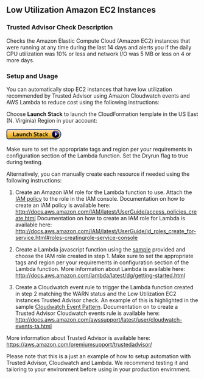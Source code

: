 ## Low Utilization Amazon EC2 Instances 

### Trusted Advisor Check Description
Checks the Amazon Elastic Compute Cloud (Amazon EC2) instances that were running at any time during the last 14 days and alerts you if the daily CPU utilization was 10% or less and network I/O was 5 MB or less on 4 or more days.

### Setup and Usage
You can automatically stop EC2 instances that have low utilization recommended by Trusted Advisor using Amazon Cloudwatch events and AWS Lambda to reduce cost using the following instructions:

Choose **Launch Stack** to launch the CloudFormation template in the US East (N. Virginia) Region in your account:

[![Launch Stop Low Utilization EC2 Instances](../images/cloudformation-launch-stack.png)](https://console.aws.amazon.com/cloudformation/home?region=us-east-1#/stacks/new?stackName=StopLowUtilizationEC2Instances&templateURL=https://s3-us-west-2.amazonaws.com/aws-trusted-advisor-open-source/cloudformation-templates/TALowUtilizationEC2Instances.template)

Make sure to set the appropriate tags and region per your requirements in configuration section of the Lambda function. Set the Dryrun flag to true during testing.

Alternatively, you can manually create each resource if needed using the following instructions:

1. Create an Amazon IAM role for the Lambda function to use. Attach the [IAM policy](IAMPolicy) to the role in the IAM console.
Documentation on how to create an IAM policy is available here: http://docs.aws.amazon.com/IAM/latest/UserGuide/access_policies_create.html
Documentation on how to create an IAM role for Lambda is available here: http://docs.aws.amazon.com/IAM/latest/UserGuide/id_roles_create_for-service.html#roles-creatingrole-service-console

2. Create a Lambda javascript function using the [sample](LambdaFunction.js) provided and choose the IAM role created in step 1. Make sure to set the appropriate tags and region per your requirements in configuration section of the Lambda function. 
More information about Lambda is available here: http://docs.aws.amazon.com/lambda/latest/dg/getting-started.html

3. Create a Cloudwatch event rule to trigger the Lambda function created in step 2 matching the WARN status and the Low Utilization EC2 Instances Trusted Advisor check. An example of this is highlighted in the sample [Cloudwatch Event Pattern](CloudwatchEventPattern).
Documentation on to create a Trusted Advisor Cloudwatch events rule is available here: http://docs.aws.amazon.com/awssupport/latest/user/cloudwatch-events-ta.html

More information about Trusted Advisor is available here: https://aws.amazon.com/premiumsupport/trustedadvisor/

Please note that this is a just an example of how to setup automation with Trusted Advisor, Cloudwatch and Lambda. We recommend testing it and tailoring to your environment before using in your production envirnment. 

